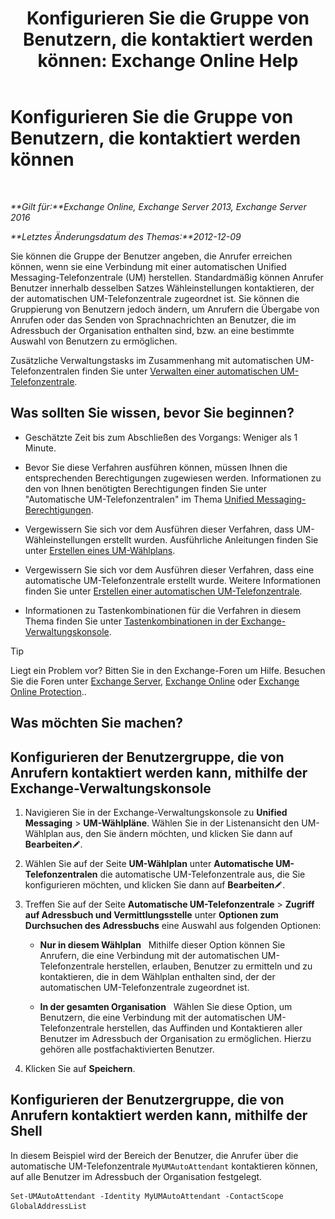 ﻿---
title: 'Konfigurieren Sie die Gruppe von Benutzern, die kontaktiert werden können: Exchange Online Help'
TOCTitle: Konfigurieren Sie die Gruppe von Benutzern, die kontaktiert werden können
ms:assetid: 45d9d6d5-c9d6-4b73-8aa2-a23599a4381c
ms:mtpsurl: https://technet.microsoft.com/de-de/library/Ee423545(v=EXCHG.150)
ms:contentKeyID: 52062699
ms.date: 05/23/2018
mtps_version: v=EXCHG.150
ms.translationtype: MT
---

# Konfigurieren Sie die Gruppe von Benutzern, die kontaktiert werden können

 

_**Gilt für:**Exchange Online, Exchange Server 2013, Exchange Server 2016_

_**Letztes Änderungsdatum des Themas:**2012-12-09_

Sie können die Gruppe der Benutzer angeben, die Anrufer erreichen können, wenn sie eine Verbindung mit einer automatischen Unified Messaging-Telefonzentrale (UM) herstellen. Standardmäßig können Anrufer Benutzer innerhalb desselben Satzes Wähleinstellungen kontaktieren, der der automatischen UM-Telefonzentrale zugeordnet ist. Sie können die Gruppierung von Benutzern jedoch ändern, um Anrufern die Übergabe von Anrufen oder das Senden von Sprachnachrichten an Benutzer, die im Adressbuch der Organisation enthalten sind, bzw. an eine bestimmte Auswahl von Benutzern zu ermöglichen.

Zusätzliche Verwaltungstasks im Zusammenhang mit automatischen UM-Telefonzentralen finden Sie unter [Verwalten einer automatischen UM-Telefonzentrale](manage-a-um-auto-attendant-exchange-2013-help.md).

## Was sollten Sie wissen, bevor Sie beginnen?

  - Geschätzte Zeit bis zum Abschließen des Vorgangs: Weniger als 1 Minute.

  - Bevor Sie diese Verfahren ausführen können, müssen Ihnen die entsprechenden Berechtigungen zugewiesen werden. Informationen zu den von Ihnen benötigten Berechtigungen finden Sie unter "Automatische UM-Telefonzentralen" im Thema [Unified Messaging-Berechtigungen](unified-messaging-permissions-exchange-2013-help.md).

  - Vergewissern Sie sich vor dem Ausführen dieser Verfahren, dass UM-Wähleinstellungen erstellt wurden. Ausführliche Anleitungen finden Sie unter [Erstellen eines UM-Wählplans](create-a-um-dial-plan-exchange-2013-help.md).

  - Vergewissern Sie sich vor dem Ausführen dieser Verfahren, dass eine automatische UM-Telefonzentrale erstellt wurde. Weitere Informationen finden Sie unter [Erstellen einer automatischen UM-Telefonzentrale](create-a-um-auto-attendant-exchange-2013-help.md).

  - Informationen zu Tastenkombinationen für die Verfahren in diesem Thema finden Sie unter [Tastenkombinationen in der Exchange-Verwaltungskonsole](keyboard-shortcuts-in-the-exchange-admin-center-exchange-online-protection-help.md).


> [!TIP]
> Liegt ein Problem vor? Bitten Sie in den Exchange-Foren um Hilfe. Besuchen Sie die Foren unter <A href="https://go.microsoft.com/fwlink/p/?linkid=60612">Exchange Server</A>, <A href="https://go.microsoft.com/fwlink/p/?linkid=267542">Exchange Online</A> oder <A href="https://go.microsoft.com/fwlink/p/?linkid=285351">Exchange Online Protection</A>..



## Was möchten Sie machen?

## Konfigurieren der Benutzergruppe, die von Anrufern kontaktiert werden kann, mithilfe der Exchange-Verwaltungskonsole

1.  Navigieren Sie in der Exchange-Verwaltungskonsole zu **Unified Messaging** \> **UM-Wählpläne**. Wählen Sie in der Listenansicht den UM-Wählplan aus, den Sie ändern möchten, und klicken Sie dann auf **Bearbeiten**![Bearbeitungssymbol](images/Bb124582.6f53ccb2-1f13-4c02-bea0-30690e6ea71d(EXCHG.150).gif "Bearbeitungssymbol").

2.  Wählen Sie auf der Seite **UM-Wählplan** unter **Automatische UM-Telefonzentralen** die automatische UM-Telefonzentrale aus, die Sie konfigurieren möchten, und klicken Sie dann auf **Bearbeiten**![Bearbeitungssymbol](images/Bb124582.6f53ccb2-1f13-4c02-bea0-30690e6ea71d(EXCHG.150).gif "Bearbeitungssymbol").

3.  Treffen Sie auf der Seite **Automatische UM-Telefonzentrale** \> **Zugriff auf Adressbuch und Vermittlungsstelle** unter **Optionen zum Durchsuchen des Adressbuchs** eine Auswahl aus folgenden Optionen:
    
      - **Nur in diesem Wählplan**   Mithilfe dieser Option können Sie Anrufern, die eine Verbindung mit der automatischen UM-Telefonzentrale herstellen, erlauben, Benutzer zu ermitteln und zu kontaktieren, die in dem Wählplan enthalten sind, der der automatischen UM-Telefonzentrale zugeordnet ist.
    
      - **In der gesamten Organisation**   Wählen Sie diese Option, um Benutzern, die eine Verbindung mit der automatischen UM-Telefonzentrale herstellen, das Auffinden und Kontaktieren aller Benutzer im Adressbuch der Organisation zu ermöglichen. Hierzu gehören alle postfachaktivierten Benutzer.

4.  Klicken Sie auf **Speichern**.

## Konfigurieren der Benutzergruppe, die von Anrufern kontaktiert werden kann, mithilfe der Shell

In diesem Beispiel wird der Bereich der Benutzer, die Anrufer über die automatische UM-Telefonzentrale `MyUMAutoAttendant` kontaktieren können, auf alle Benutzer im Adressbuch der Organisation festgelegt.

    Set-UMAutoAttendant -Identity MyUMAutoAttendant -ContactScope GlobalAddressList

